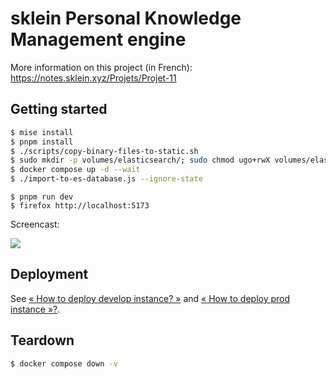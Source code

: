 # sklein Personal Knowledge Management engine

More information on this project (in French): https://notes.sklein.xyz/Projets/Projet-11

## Getting started

```sh
$ mise install
$ pnpm install
$ ./scripts/copy-binary-files-to-static.sh
$ sudo mkdir -p volumes/elasticsearch/; sudo chmod ugo+rwX volumes/elasticsearch/
$ docker compose up -d --wait
$ ./import-to-es-database.js --ignore-state
```

```
$ pnpm run dev
$ firefox http://localhost:5173
```

Screencast:<br />

<img src="screencast.gif" />

## Deployment

See [« How to deploy develop instance? »](./deployment/develop/) and [« How to deploy prod instance
»?](./deployment/prod/).

## Teardown

```sh
$ docker compose down -v
```
